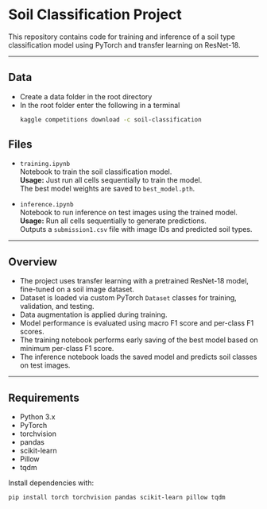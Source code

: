 # Soil Classification Project

This repository contains code for training and inference of a soil type classification model using PyTorch and transfer learning on ResNet-18.

---

## Data
- Create a data folder in the root directory
- In the root folder enter the following in a terminal
  ```bash
  kaggle competitions download -c soil-classification
  
## Files

- `training.ipynb`  
  Notebook to train the soil classification model.  
  **Usage:** Just run all cells sequentially to train the model.  
  The best model weights are saved to `best_model.pth`.

- `inference.ipynb`  
  Notebook to run inference on test images using the trained model.  
  **Usage:** Run all cells sequentially to generate predictions.  
  Outputs a `submission1.csv` file with image IDs and predicted soil types.

---

## Overview

- The project uses transfer learning with a pretrained ResNet-18 model, fine-tuned on a soil image dataset.
- Dataset is loaded via custom PyTorch `Dataset` classes for training, validation, and testing.
- Data augmentation is applied during training.
- Model performance is evaluated using macro F1 score and per-class F1 scores.
- The training notebook performs early saving of the best model based on minimum per-class F1 score.
- The inference notebook loads the saved model and predicts soil classes on test images.

---

## Requirements

- Python 3.x
- PyTorch
- torchvision
- pandas
- scikit-learn
- Pillow
- tqdm

Install dependencies with:

```bash
pip install torch torchvision pandas scikit-learn pillow tqdm
